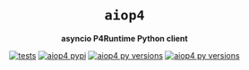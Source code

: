 <div align="center">
  <h1><code>aiop4</code></h1>

  <strong>asyncio P4Runtime Python client</strong>

  <p></p>
  <p>
    <a href="https://github.com/viniarck/aiop4/actions/workflows/unit-tests.yml/badge.svg?branch=main"><img src="https://github.com/viniarck/aiop4/actions/workflows/unit-tests.yml/badge.svg?branch=main" alt="tests" /></a>
    <a href="https://pypi.org/project/aiop4/"><img src="https://img.shields.io/pypi/v/aiop4" alt="aiop4 pypi" /></a>
    <a href="https://img.shields.io/pypi/pyversions/aiop4"><img src="https://img.shields.io/pypi/pyversions/aiop4" alt="aiop4 py versions" /></a>
    <a href="https://img.shields.io/badge/status-experimental-yellow"><img src="https://img.shields.io/badge/status-experimental-yellow" alt="aiop4 py versions" /></a>
  </p>

</div>
